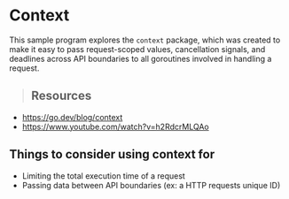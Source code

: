 # Context

This sample program explores the `context` package, which was created to make it easy to pass request-scoped values, cancellation signals, and deadlines across API boundaries to all goroutines involved in handling a request. 

> ## Resources
* https://go.dev/blog/context
* https://www.youtube.com/watch?v=h2RdcrMLQAo

## Things to consider using context for

* Limiting the total execution time of a request
* Passing data between API boundaries (ex: a HTTP requests unique ID)